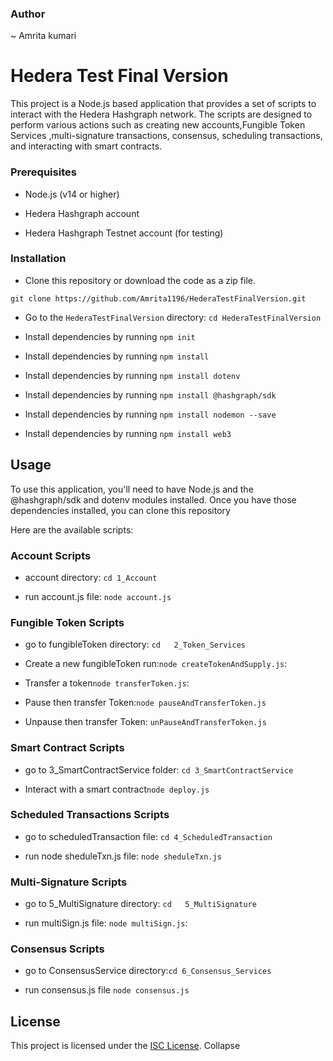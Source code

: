 ### Author
~ Amrita kumari
# Hedera Test Final Version

This project is a Node.js based application that provides a set of scripts to interact with the Hedera Hashgraph network. The scripts are designed to perform various actions such as creating new accounts,Fungible Token Services ,multi-signature transactions, consensus, scheduling transactions, and interacting with smart contracts.

### Prerequisites

- Node.js (v14 or higher)

- Hedera Hashgraph account

- Hedera Hashgraph Testnet account (for testing)

### Installation

- Clone this repository or download the code as a zip file.

`git clone https://github.com/Amrita1196/HederaTestFinalVersion.git `

- Go to the `HederaTestFinalVersion` directory: `cd HederaTestFinalVersion`

- Install dependencies by running `npm init`
- Install dependencies by running `npm install`
- Install dependencies by running `npm install dotenv`
- Install dependencies by running `npm install @hashgraph/sdk`
- Install dependencies by running `npm install nodemon --save`
- Install dependencies by running `npm install web3`


## Usage
To use this application, you'll need to have Node.js and the @hashgraph/sdk and dotenv modules installed. Once you have those dependencies installed, you can clone this repository

Here are the available scripts:

### Account Scripts

- account directory: `cd 1_Account`

- run account.js file: `node account.js`

### Fungible Token Scripts

- go to fungibleToken directory: `cd   2_Token_Services`

- Create a new fungibleToken run:`node createTokenAndSupply.js`:

- Transfer a token`node transferToken.js`:

- Pause then transfer Token:`node pauseAndTransferToken.js`

- Unpause then transfer Token: `unPauseAndTransferToken.js`

### Smart Contract Scripts
- go to 3_SmartContractService folder: `cd 3_SmartContractService`

- Interact with a smart contract`node deploy.js`

### Scheduled Transactions Scripts

- go to scheduledTransaction file: `cd 4_ScheduledTransaction`

- run node sheduleTxn.js file: `node sheduleTxn.js`

### Multi-Signature Scripts

- go to 5_MultiSignature directory: `cd   5_MultiSignature`

-  run multiSign.js file: `node multiSign.js`: 

### Consensus Scripts

- go to ConsensusService directory:`cd 6_Consensus_Services`

- run consensus.js file `node consensus.js`


## License

This project is licensed under the [ISC License](https://opensource.org/licenses/ISC).
Collapse